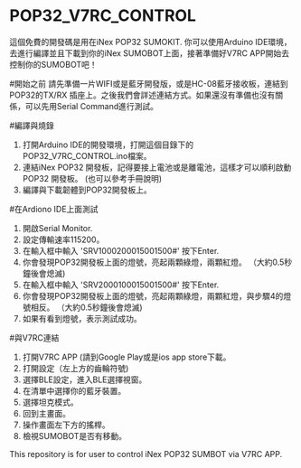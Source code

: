 # POP32_V7RC_CONTROL

這個免費的開發碼是用在iNex POP32 SUMOKIT. 你可以使用Arduino IDE環境，去進行編譯並且下載到你的iNex SUMOBOT上面，接著準備好V7RC APP開始去控制你的SUMOBOT吧！

#開始之前
請先準備一片WIFI或是藍牙開發版，或是HC-08藍牙接收板，連結到POP32的TX/RX 插座上。之後我們會詳述連結方式。如果還沒有準備也沒有關係，可以先用Serial Command進行測試。

#編譯與燒錄

1. 打開Arduino IDE的開發環境，打開這個目錄下的POP32_V7RC_CONTROL.ino檔案。
2. 連結iNex POP32 開發板，記得要接上電池或是離電池，這樣才可以順利啟動POP32 開發板。 (也可以參考手冊說明)
3. 編譯與下載韌體到POP32開發板上。

#在Ardiono IDE上面測試
1. 開啟Serial Monitor.
2. 設定傳輸速率115200。
3. 在輸入框中輸入 'SRV1000200015001500#' 按下Enter.
4. 你會發現POP32開發板上面的燈號，亮起兩顆綠燈，兩顆紅燈。 （大約0.5秒鐘後會熄滅)
5. 在輸入框中輸入 'SRV2000100015001500#' 按下Enter.
6. 你會發現POP32開發板上面的燈號，亮起兩顆綠燈，兩顆紅燈，與步驟4的燈號相反。 （大約0.5秒鐘後會熄滅)
7. 如果有看到燈號，表示測試成功。

#與V7RC連結
1. 打開V7RC APP (請到Google Play或是ios app store下載。
2. 打開設定（左上方的齒輪符號)
3. 選擇BLE設定，進入BLE選擇視窗。
4. 在清單中選擇你的藍牙裝置。
5. 選擇坦克模式。
6. 回到主畫面。
7. 操作畫面左下方的搖桿。
8. 檢視SUMOBOT是否有移動。


This repository is for user to control  iNex POP32 SUMBOT via V7RC APP.

## 


